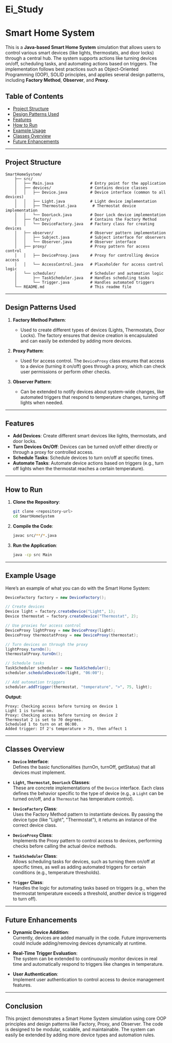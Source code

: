 # Ei_Study


# Smart Home System

This is a **Java-based Smart Home System** simulation that allows users to control various smart devices (like lights, thermostats, and door locks) through a central hub. The system supports actions like turning devices on/off, scheduling tasks, and automating actions based on triggers. The implementation follows best practices such as Object-Oriented Programming (OOP), SOLID principles, and applies several design patterns, including **Factory Method**, **Observer**, and **Proxy**.

## Table of Contents
- [Project Structure](#project-structure)
- [Design Patterns Used](#design-patterns-used)
- [Features](#features)
- [How to Run](#how-to-run)
- [Example Usage](#example-usage)
- [Classes Overview](#classes-overview)
- [Future Enhancements](#future-enhancements)

---

## Project Structure
```
SmartHomeSystem/
    ├── src/
    │   ├── Main.java                # Entry point for the application
    │   ├── devices/                 # Contains device classes
    │   │   ├── Device.java          # Device interface (common to all devices)
    │   │   ├── Light.java           # Light device implementation
    │   │   ├── Thermostat.java       # Thermostat device implementation
    │   │   └── DoorLock.java        # Door Lock device implementation
    │   ├── factory/                 # Contains the Factory Method
    │   │   └── DeviceFactory.java   # Factory class for creating devices
    │   ├── observer/                # Observer pattern implementation
    │   │   ├── Subject.java         # Subject interface for observers
    │   │   └── Observer.java        # Observer interface
    │   ├── proxy/                   # Proxy pattern for access control
    │   │   ├── DeviceProxy.java     # Proxy for controlling device access
    │   │   └── AccessControl.java   # Placeholder for access control logic
    │   └── scheduler/               # Scheduler and automation logic
    │       ├── TaskScheduler.java   # Handles scheduling tasks
    │       └── Trigger.java         # Handles automated triggers
    └── README.md                    # This readme file
```

---

## Design Patterns Used

1. **Factory Method Pattern**:  
   - Used to create different types of devices (Lights, Thermostats, Door Locks). The factory ensures that device creation is encapsulated and can easily be extended by adding more devices.
   
2. **Proxy Pattern**:  
   - Used for access control. The `DeviceProxy` class ensures that access to a device (turning it on/off) goes through a proxy, which can check user permissions or perform other checks.
   
3. **Observer Pattern**:  
   - Can be extended to notify devices about system-wide changes, like automated triggers that respond to temperature changes, turning off lights when needed.

---

## Features

- **Add Devices**: Create different smart devices like lights, thermostats, and door locks.
- **Turn Devices On/Off**: Devices can be turned on/off either directly or through a proxy for controlled access.
- **Schedule Tasks**: Schedule devices to turn on/off at specific times.
- **Automate Tasks**: Automate device actions based on triggers (e.g., turn off lights when the thermostat reaches a certain temperature).

---

## How to Run

1. **Clone the Repository**:
   ```bash
   git clone <repository-url>
   cd SmartHomeSystem
   ```

2. **Compile the Code**:
   ```bash
   javac src/**/*.java
   ```

3. **Run the Application**:
   ```bash
   java -cp src Main
   ```

---

## Example Usage

Here’s an example of what you can do with the Smart Home System:

```java
DeviceFactory factory = new DeviceFactory();

// Create devices
Device light = factory.createDevice("Light", 1);
Device thermostat = factory.createDevice("Thermostat", 2);

// Use proxies for access control
DeviceProxy lightProxy = new DeviceProxy(light);
DeviceProxy thermostatProxy = new DeviceProxy(thermostat);

// Turn devices on through the proxy
lightProxy.turnOn();
thermostatProxy.turnOn();

// Schedule tasks
TaskScheduler scheduler = new TaskScheduler();
scheduler.scheduleDeviceOn(light, "06:00");

// Add automation triggers
scheduler.addTrigger(thermostat, "temperature", ">", 75, light);
```

**Output**:
```
Proxy: Checking access before turning on device 1
Light 1 is turned on.
Proxy: Checking access before turning on device 2
Thermostat 2 is set to 70 degrees.
Scheduled 1 to turn on at 06:00.
Added trigger: If 2's temperature > 75, then affect 1
```

---

## Classes Overview

- **`Device` Interface**:  
  Defines the basic functionalities (turnOn, turnOff, getStatus) that all devices must implement.

- **`Light`, `Thermostat`, `DoorLock` Classes**:  
  These are concrete implementations of the `Device` interface. Each class defines the behavior specific to the type of device (e.g., a `Light` can be turned on/off, and a `Thermostat` has temperature control).

- **`DeviceFactory` Class**:  
  Uses the Factory Method pattern to instantiate devices. By passing the device type (like "Light", "Thermostat"), it returns an instance of the correct device class.

- **`DeviceProxy` Class**:  
  Implements the Proxy pattern to control access to devices, performing checks before calling the actual device methods.

- **`TaskScheduler` Class**:  
  Allows scheduling tasks for devices, such as turning them on/off at specific times, as well as adding automated triggers for certain conditions (e.g., temperature thresholds).

- **`Trigger` Class**:  
  Handles the logic for automating tasks based on triggers (e.g., when the thermostat temperature exceeds a threshold, another device is triggered to turn off).

---

## Future Enhancements

- **Dynamic Device Addition**:  
  Currently, devices are added manually in the code. Future improvements could include adding/removing devices dynamically at runtime.

- **Real-Time Trigger Evaluation**:  
  The system can be extended to continuously monitor devices in real time and automatically respond to triggers like changes in temperature.

- **User Authentication**:  
  Implement user authentication to control access to device management features.

---

## Conclusion

This project demonstrates a Smart Home System simulation using core OOP principles and design patterns like Factory, Proxy, and Observer. The code is designed to be modular, scalable, and maintainable. The system can easily be extended by adding more device types and automation rules.
